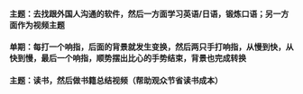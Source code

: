 #### 主题：去找跟外国人沟通的软件，然后一方面学习英语/日语，锻炼口语；另一方面作为视频主题
#### 单期：每打一个响指，后面的背景就发生变换，然后两只手打响指，从慢到快，从快到慢，最后一个响指，顺势摆出比心的手势结束，背景也完成转换
#### 主题：读书，然后做书籍总结视频（帮助观众节省读书成本）
